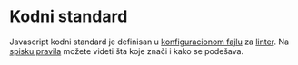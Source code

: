 # Kodni standard

Javascript kodni standard je definisan u [konfiguracionom fajlu](.eslintrc) za [linter](https://eslint.org/). Na [spisku pravila](https://eslint.org/docs/rules/) možete videti šta koje znači i kako se podešava.
